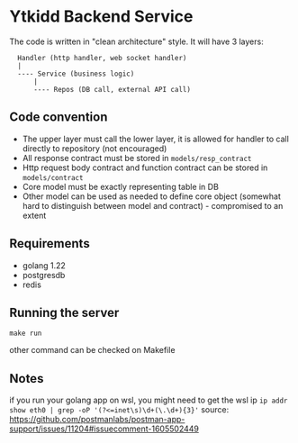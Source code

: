 # Ytkidd Backend Service

The code is written in "clean architecture" style. It will have 3 layers:
```
  Handler (http handler, web socket handler)
  |
  ---- Service (business logic)
      |
      ---- Repos (DB call, external API call)
```

## Code convention

- The upper layer must call the lower layer, it is allowed for handler to call directly to repository (not encouraged)
- All response contract must be stored in `models/resp_contract`
- Http request body contract and function contract can be stored in `models/contract`
- Core model must be exactly representing table in DB
- Other model can be used as needed to define core object (somewhat hard to distinguish between model and contract) - compromised to an extent

## Requirements

- golang 1.22
- postgresdb
- redis

## Running the server

```
make run
```
other command can be checked on Makefile


## Notes

if you run your golang app on wsl, you might need to get the wsl ip
`ip addr show eth0 | grep -oP '(?<=inet\s)\d+(\.\d+){3}'`
source: https://github.com/postmanlabs/postman-app-support/issues/11204#issuecomment-1605502449

